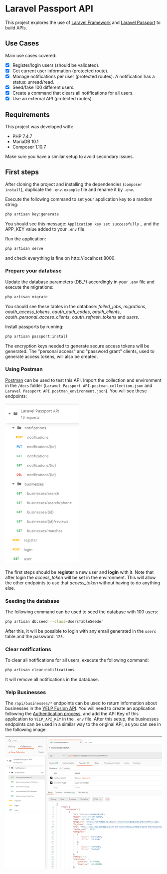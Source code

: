 # Laravel Passport API

This project explores the use of [Laravel Framework](https://laravel.com) and [Laravel Passport](https://laravel.com/docs/7.x/passport) to build APIs.

## Use Cases

Main use cases covered:

- [x] Register/login users (should be validated).
- [x] Get current user information (protected route).
- [x] Manage notifications per user (protected routes). A notification has a status: unread/read.
- [x] Seed/fake 100 different users.
- [x] Create a command that clears all notifications for all users.
- [x] Use an external API (protected routes).

## Requirements

This project was developed with:

- PHP 7.4.7
- MariaDB 10.1
- Composer 1.10.7

Make sure you have a similar setup to avoid secondary issues.

## First steps

After cloning the project and installing the dependencies (`composer install`), duplicate the `.env.example` file and rename it by `.env`.

Execute the following command to set your application key to a random string:

```sh
php artisan key:generate
```

You should see this message: `Application key set successfully.`, and the APP_KEY value added to your `.env` file.

Run the application:

```sh
php artisan serve
```

and check everything is fine on http://localhost:8000.

### Prepare your database

Update the database parameters (DB_*) accordingly in your `.env` file and execute the migrations:

```sh
php artisan migrate
```

You should see these tables in the database: *failed_jobs*, *migrations*, *oauth_access_tokens*, *oauth_auth_codes*, *oauth_clients*, *oauth_personal_access_clients*, *oauth_refresh_tokens* and *users*.

Install passports by running:

```sh
php artisan passport:install
```

The encryption keys needed to generate secure access tokens will be generated. The "personal access" and "password grant" clients, used to generate access tokens, will also be created.

### Using Postman

[Postman](https://www.postman.com) can be used to test this API. Import the collection and environment in the `/docs` folder (`Laravel Passport API.postman_collection.json` and `Laravel Passport API.postman_environment.json`). You will see these endpoints:

![image](./docs/postman_requests.png)

The first steps should be **register** a new user and **login** with it. Note that after login the *access_token* will be set in the environment. This will allow the other endpoints to use that *access_token* without having to do anything else.

### Seeding the database

The following command can be used to seed the database with 100 users:

```sh
php artisan db:seed --class=UsersTableSeeder
```

After this, it will be possible to login with any email generated in the `users` table and the password: `123`.

### Clear notifications

To clear all notifications for all users, execute the following command:

```sh
php artisan clear:notifications
```

It will remove all notifications in the database.

### Yelp Businesses

The `/api/businesses/*` endpoints can be used to return information about businesses in the [YELP Fusion API](https://www.yelp.com/developers/documentation/v3/get_started). You will need to create an application following the [Authentication process](https://www.yelp.com/developers/documentation/v3/authentication), and add the API Key of this application to `YELP_API_KEY` in the `.env` file. After this setup, the businesses endpoints can be used in a similar way to the original API, as you can see in the following image:

![image](./docs/postman_businesses_search.png)
